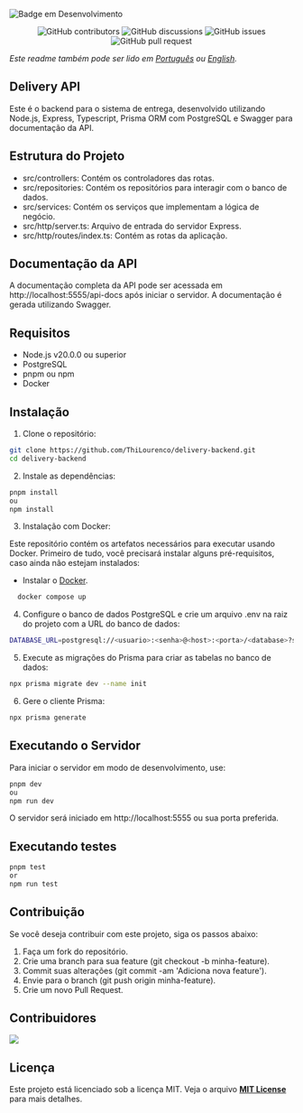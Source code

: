 ![Badge em Desenvolvimento](http://img.shields.io/static/v1?label=STATUS&message=EM%20DESENVOLVIMENTO&color=GREEN&style=for-the-badge)

<p align="center">
<img src="https://img.shields.io/github/contributors/ThiLourenco/delivery-backend" alt="GitHub contributors" />
<img src="https://img.shields.io/github/discussions/ThiLourenco/delivery-backend" alt="GitHub discussions" />
<img src="https://img.shields.io/github/issues/ThiLourenco/delivery-backend" alt="GitHub issues" />
<img src="https://img.shields.io/github/issues-pr/ThiLourenco/delivery-backend" alt="GitHub pull request" />
</p>

*Este readme também pode ser lido em  [Português](README-pt-BR.md) ou [English](README.md).*


## Delivery API

Este é o backend para o sistema de entrega, desenvolvido utilizando Node.js, Express, Typescript, Prisma ORM com PostgreSQL e Swagger para documentação da API.

## Estrutura do Projeto
* src/controllers: Contém os controladores das rotas.
* src/repositories: Contém os repositórios para interagir com o banco de dados.
* src/services: Contém os serviços que implementam a lógica de negócio.
* src/http/server.ts: Arquivo de entrada do servidor Express.
* src/http/routes/index.ts: Contém as rotas da aplicação.


## Documentação da API
A documentação completa da API pode ser acessada em http://localhost:5555/api-docs após iniciar o servidor. A documentação é gerada utilizando Swagger.



## Requisitos

- Node.js v20.0.0 ou superior
- PostgreSQL
- pnpm ou npm
- Docker

## Instalação

1. Clone o repositório:

```bash
git clone https://github.com/ThiLourenco/delivery-backend.git
cd delivery-backend
```
2. Instale as dependências:
```bash
pnpm install
ou
npm install
```

3. Instalação com Docker:

Este repositório contém os artefatos necessários para executar usando Docker. Primeiro de tudo, você precisará instalar alguns pré-requisitos, caso ainda não estejam instalados:

* Instalar o [Docker](https://docs.docker.com/get-docker/).

```bash 
  docker compose up
```

4. Configure o banco de dados PostgreSQL e crie um arquivo .env na raiz do projeto com a URL do banco de dados:

```bash
DATABASE_URL=postgresql://<usuario>:<senha>@<host>:<porta>/<database>?schema=public
```
5. Execute as migrações do Prisma para criar as tabelas no banco de dados:

```bash
npx prisma migrate dev --name init
```

6. Gere o cliente Prisma:
```bash
npx prisma generate
```
## Executando o Servidor

Para iniciar o servidor em modo de desenvolvimento, use:
```bash
pnpm dev
ou
npm run dev
```
O servidor será iniciado em http://localhost:5555 ou sua porta preferida.

## Executando testes
```bash
pnpm test
or 
npm run test
```

## Contribuição
Se você deseja contribuir com este projeto, siga os passos abaixo:

1. Faça um fork do repositório.
2. Crie uma branch para sua feature (git checkout -b minha-feature).
3. Commit suas alterações (git commit -am 'Adiciona nova feature').
4. Envie para o branch (git push origin minha-feature).
5. Crie um novo Pull Request.

## Contribuidores
<a href="https://github.com/ThiLourenco/e-commerce/graphs/contributors">
<img src="https://contrib.rocks/image?repo=ThiLourenco/e-commerce" />
</a>

## Licença

Este projeto está licenciado sob a licença MIT. Veja o arquivo [**MIT License**](https://github.com/ThiLourenco/delivery-backend/blob/main/LICENSE) para mais detalhes.

